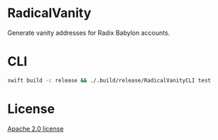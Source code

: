 # RadicalVanity
Generate vanity addresses for Radix Babylon accounts.

# CLI
```sh
swift build -c release && ./.build/release/RadicalVanityCLI test
```

# License
[Apache 2.0 license](./LICENSE.txt)